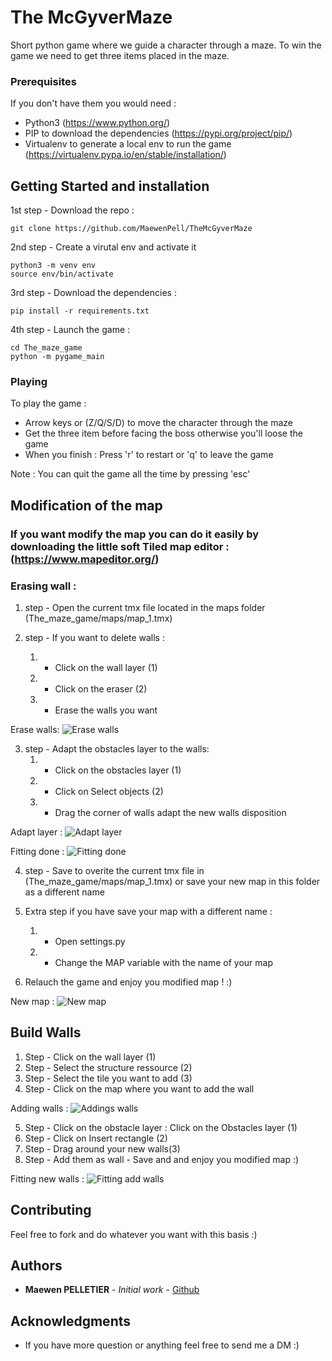 # The McGyverMaze

Short python game where we guide a character through a maze. To win the game we need to get three items placed in the maze.

### Prerequisites

If you don't have them you would need :
- Python3 (https://www.python.org/)
- PIP to download the dependencies (https://pypi.org/project/pip/)
- Virtualenv to generate a local env to run the game (https://virtualenv.pypa.io/en/stable/installation/)

## Getting Started and installation

1st step - Download the repo :
```
git clone https://github.com/MaewenPell/TheMcGyverMaze
```

2nd step - Create a virutal env and activate it
```
python3 -m venv env
source env/bin/activate
```

3rd step - Download the dependencies :
```
pip install -r requirements.txt
```

4th step - Launch the game :
```
cd The_maze_game
python -m pygame_main
```

### Playing

To play the game :

- Arrow keys or (Z/Q/S/D) to move the character through the maze
- Get the three item before facing the boss otherwise you'll loose the game
- When you finish : Press 'r' to restart or 'q' to leave the game

Note : You can quit the game all the time by pressing 'esc'

## Modification of the map 

### If you want modify the map you can do it easily by downloading the little soft Tiled map editor : (https://www.mapeditor.org/)

### Erasing wall : 

1. step - Open the current tmx file located in the maps folder (The_maze_game/maps/map_1.tmx)

1. step - If you want to delete walls : 
    1. - Click on the wall layer (1)
    1. - Click on the eraser (2)
    1. - Erase the walls you want 

Erase walls: ![Erase walls](https://i.postimg.cc/3rGJywSM/Erase.png√)

3. step - Adapt the obstacles layer to the walls:
    1. - Click on the obstacles layer (1)
    1. - Click on Select objects (2)
    1. - Drag the corner of walls adapt the new walls disposition

Adapt layer : ![Adapt layer](https://i.postimg.cc/d3vJG23h/Fit-walls.png)

Fitting done : ![Fitting done](https://i.postimg.cc/rs0FVVDJ/new-fitting.png)

4. step - Save to overite the current tmx file in (The_maze_game/maps/map_1.tmx) or save your new map in this folder as a different name

5. Extra step if you have save your map with a different name : 
    1. - Open settings.py
    1. - Change the MAP variable with the name of your map

6. Relauch the game and enjoy you modified map ! :)

New map : ![New map](https://i.postimg.cc/02p3FznC/modified-map.png)

## Build Walls

1. Step - Click on the wall layer (1)
1. Step - Select the structure ressource (2)
1. Step - Select the tile you want to add (3)
1. Step - Click on the map where you want to add the wall

Adding walls : ![Addings walls](https://i.postimg.cc/tJhsFdjf/Addings-walls.png)


5. Step - Click on the obstacle layer : Click on the Obstacles layer (1)
6. Step - Click on Insert rectangle (2)
7. Step - Drag around your new walls(3)
8. Step - Add them as wall - Save and and enjoy you modified map :)

Fitting new walls : ![Fitting add walls](https://i.postimg.cc/jCYnwgnB/adding-walls.png)


## Contributing

Feel free to fork and do whatever you want with this basis :) 

## Authors

* **Maewen PELLETIER** - *Initial work* - [Github](https://github.com/MaewenPell)

## Acknowledgments

* If you have more question or anything feel free to send me a DM :)

